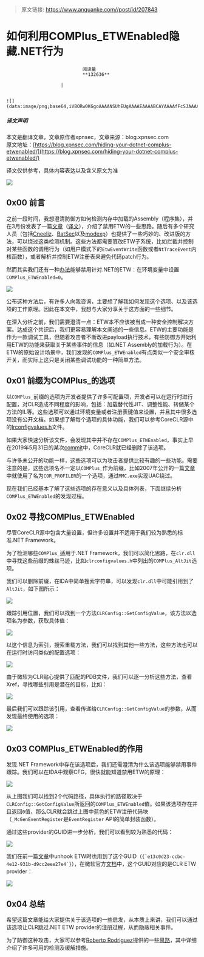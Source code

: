 > 原文链接: https://www.anquanke.com//post/id/207843 


# 如何利用COMPlus_ETWEnabled隐藏.NET行为


                                阅读量   
                                **132636**
                            
                        |
                        
                                                                                                                                    ![](data:image/png;base64,iVBORw0KGgoAAAANSUhEUgAAAAEAAAABCAYAAAAfFcSJAAAAAXNSR0IArs4c6QAAAARnQU1BAACxjwv8YQUAAAAJcEhZcwAADsQAAA7EAZUrDhsAAAANSURBVBhXYzh8+PB/AAffA0nNPuCLAAAAAElFTkSuQmCC)
                                                                                            



##### 译文声明

本文是翻译文章，文章原作者xpnsec，文章来源：blog.xpnsec.com
                                <br>原文地址：[https://blog.xpnsec.com/hiding-your-dotnet-complus-etwenabled/](https://blog.xpnsec.com/hiding-your-dotnet-complus-etwenabled/)

译文仅供参考，具体内容表达以及含义原文为准

[![](https://p2.ssl.qhimg.com/t0185c22878ab63b5f3.jpg)](https://p2.ssl.qhimg.com/t0185c22878ab63b5f3.jpg)



## 0x00 前言

之前一段时间，我想澄清防御方如何检测内存中加载的Assembly（程序集），并在3月份发表了一篇[文章](http://blog.xpnsec.com/hiding-your-dotnet-etw/)（[译文](https://www.anquanke.com/post/id/201222)），介绍了禁用ETW的一些思路。随后有多个研究人员（包括[Cneeliz](https://github.com/outflanknl/TamperETW)、[BatSec](https://blog.dylan.codes/evading-sysmon-and-windows-event-logging/)以及[modexp](https://modexp.wordpress.com/2020/04/08/red-teams-etw/)）也提供了一些巧妙的、改进版的方法，可以绕过这类检测机制。这些方法都需要篡改ETW子系统，比如拦截并控制对某些函数的调用行为（如用户模式下的`EtwEventWrite`函数或者`NtTraceEvent`内核函数），或者解析并控制ETW注册表来避免代码patch行为。

然而其实我们还有一种[办法](https://twitter.com/_xpn_/status/1268712093928378368)能够禁用针对.NET的ETW：在环境变量中设置`COMPlus_ETWEnabled=0`。

[![](https://p0.ssl.qhimg.com/t0168af5d03b11e9da7.png)](https://p0.ssl.qhimg.com/t0168af5d03b11e9da7.png)

公布这种方法后，有许多人向我咨询，主要想了解我如何发现这个选项、以及该选项的工作原理。因此在本文中，我想与大家分享关于这方面的一些细节。

在深入分析之前，我们需要澄清一点：ETW本不应该被当成一种安全控制解决方案。达成这个共识后，我们更容易理解本文阐述的一些信息。ETW的主要功能是作为一款调试工具，但随着攻击者不断改进payload执行技术，有些防御方开始利用ETW的功能来获取关于某些事件的信息（如.NET Assembly的加载行为）。在ETW的原始设计场景中，我们发现的`COMPlus_ETWEnabled`有点类似一个安全审核开关，而实际上这只是关闭某些调试功能的一种简单方法。



## 0x01 前缀为COMPlus_的选项

以`COMPlus_`前缀的选项为开发者提供了许多可配置项，开发者可以在运行时进行配置，对CLR造成不同程度的影响，包括：加载替代性JIT、调整性能、转储某个方法的IL等。这些选项可以通过环境变量或者注册表键值来设置，并且其中很多选项没有公开文档。如果想了解每个选项的具体功能，我们可以参考CoreCLR源中的[lrconfigvalues.h](https://github.com/dotnet/coreclr/blob/master/src/inc/clrconfigvalues.h)文件。

如果大家快速分析该文件，会发现其中并不存在`COMPlus_ETWEnabled`，事实上早在2019年5月31日的某次[commit](https://github.com/dotnet/coreclr/commit/b8d5b7b760f64d39e00554189ea0e5c66ed6bd62)中，CoreCLR就已经删除了该选项。

与许多未公开的功能一样，这些选项可以为攻击者提供比较有趣的一些功能。需要注意的是，这些选项名不一定以`COMPlus_`作为前缀，比如2007年公开的一篇[文章](https://seclists.org/fulldisclosure/2017/Jul/11)中就使用了名为`COR_PROFILER`的一个选项，通过`MMC.exe`实现UAC绕过。

现在我们已经基本了解了这些选项的存在意义以及具体列表，下面继续分析`COMPlus_ETWEnabled`的发现过程。



## 0x02 寻找COMPlus_ETWEnabled

尽管CoreCLR源中包含大量设置，但许多设置并不适用于我们较为熟悉的标准.NET Framework。

为了检测哪些`COMPlus_`适用于.NET Framework，我们可以简化思路，在`clr.dll`中寻找这些前缀的蛛丝马迹，比如`clrconfigvalues.h`中列出的`COMPlus_AltJit`选项。

我们可以删除前缀，在IDA中简单搜索字符串，可以发现`clr.dll`中可能引用到了`AltJit`，如下图所示：

[![](https://p0.ssl.qhimg.com/t01f1768c81f7b3bcce.png)](https://p0.ssl.qhimg.com/t01f1768c81f7b3bcce.png)

跟踪引用位置，我们可以找到一个方法`CLRConfig::GetConfigValue`，该方法以选项名为参数，获取具体值：

[![](https://p1.ssl.qhimg.com/t01540598e57c6a6744.png)](https://p1.ssl.qhimg.com/t01540598e57c6a6744.png)

以这个信息为索引，搜索重载方法，我们可以找到其他一些方法，这些方法也可以在运行时访问类似的配置选项：

[![](https://p3.ssl.qhimg.com/t01840d28225761ace9.png)](https://p3.ssl.qhimg.com/t01840d28225761ace9.png)

由于微软为CLR贴心提供了匹配的PDB文件，我们可以逐一分析这些方法，查看Xref，寻找哪些引用是潜在的目标，比如：

[![](https://p4.ssl.qhimg.com/t012d582baf0ca3125f.png)](https://p4.ssl.qhimg.com/t012d582baf0ca3125f.png)

最后我们可以跟踪该引用，查看传递给`CLRConfig::GetConfigValue`的参数，从而发现最终使用的选项：

[![](https://p4.ssl.qhimg.com/t01b2acea3e866784b4.png)](https://p4.ssl.qhimg.com/t01b2acea3e866784b4.png)



## 0x03 COMPlus_ETWEnabled的作用

发现.NET Framework中存在该选项后，我们还需澄清为什么该选项能够禁用事件跟踪。我们可以在IDA中观察CFG，很快就能知道禁用ETW的原理：

[![](https://p0.ssl.qhimg.com/t01668feb2edd957224.png)](https://p0.ssl.qhimg.com/t01668feb2edd957224.png)

从上图我们可以找到2个代码路径，具体执行的路径取决于`CLRConfig::GetConfigValue`所返回的`COMPlus_ETWEnabled`值。如果该选项存在并且返回`0`值，那么CLR就会跳过上图中蓝色的ETW注册代码块（`_McGenEventRegister`是`EventRegister` API的简单封装函数）。

通过这些provider的GUID进一步分析，我们可以看到较为熟悉的代码：

[![](https://p3.ssl.qhimg.com/t01d166fa86bec234cd.png)](https://p3.ssl.qhimg.com/t01d166fa86bec234cd.png)

我们在前一篇[文章](http://blog.xpnsec.com/hiding-your-dotnet-etw/)中unhook ETW时也用到了这个GUID（``{`e13c0d23-ccbc-4e12-931b-d9cc2eee27e4`}``），在微软官方[文档](https://docs.microsoft.com/en-us/dotnet/framework/performance/clr-etw-providers)中，这个GUID对应的是CLR ETW provider：

[![](https://p5.ssl.qhimg.com/t0179ac6de87d9d8ed3.png)](https://p5.ssl.qhimg.com/t0179ac6de87d9d8ed3.png)



## 0x04 总结

希望这篇文章能给大家提供关于该选项的一些启发，从本质上来讲，我们可以通过该选项让CLR跳过.NET ETW provider的注册过程，从而隐蔽相关事件。

为了防御这种攻击，大家可以参考[Roberto Rodriguez](https://twitter.com/Cyb3rWard0g)提供的一些[思路](https://twitter.com/Cyb3rWard0g/status/1268925843105030144?s=20)，其中详细介绍了许多可用的检测及缓解措施。
